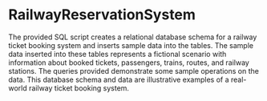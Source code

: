 # RailwayReservationSystem
The provided SQL script creates a relational database schema for a railway ticket booking system and inserts sample data into the tables.
The sample data inserted into these tables represents a fictional scenario with information about booked tickets, passengers, trains, routes, and railway stations. The queries provided demonstrate some sample operations on the data. This database schema and data are illustrative examples of a real-world railway ticket booking system.
